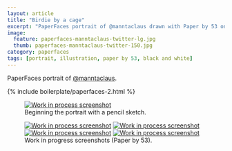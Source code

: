 ```yaml
---
layout: article
title: "Birdie by a cage"
excerpt: "PaperFaces portrait of @manntaclaus drawn with Paper by 53 on an iPad."
image: 
  feature: paperfaces-manntaclaus-twitter-lg.jpg
  thumb: paperfaces-manntaclaus-twitter-150.jpg
category: paperfaces
tags: [portrait, illustration, paper by 53, black and white]
---
```


PaperFaces portrait of <a href="http://twitter.com/manntaclaus">@manntaclaus</a>.

{% include boilerplate/paperfaces-2.html %}

<figure>
	<a href="{{ site.url }}/images/paperfaces-manntaclaus-process-1-lg.jpg"><img src="{{ site.url }}/images/paperfaces-manntaclaus-process-1-750.jpg" alt="Work in process screenshot"></a>
	<figcaption>Beginning the portrait with a pencil sketch.</figcaption>
</figure>

<figure class="half">
	<a href="{{ site.url }}/images/paperfaces-manntaclaus-process-2-lg.jpg"><img src="{{ site.url }}/images/paperfaces-manntaclaus-process-2-600.jpg" alt="Work in process screenshot"></a>
	<a href="{{ site.url }}/images/paperfaces-manntaclaus-process-3-lg.jpg"><img src="{{ site.url }}/images/paperfaces-manntaclaus-process-3-600.jpg" alt="Work in process screenshot"></a>
	<a href="{{ site.url }}/images/paperfaces-manntaclaus-process-4-lg.jpg"><img src="{{ site.url }}/images/paperfaces-manntaclaus-process-4-600.jpg" alt="Work in process screenshot"></a>
	<a href="{{ site.url }}/images/paperfaces-manntaclaus-process-5-lg.jpg"><img src="{{ site.url }}/images/paperfaces-manntaclaus-process-5-600.jpg" alt="Work in process screenshot"></a>
	<figcaption>Work in progress screenshots (Paper by 53).</figcaption>
</figure>